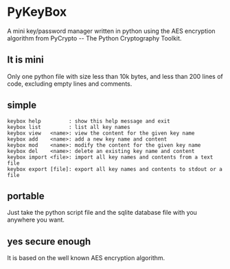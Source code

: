 # PyKeyBox
A mini key/password manager written in python using the AES encryption 
algorithm from PyCrypto -- The Python Cryptography Toolkit.

## It is mini
Only one python file with size less than 10k bytes, and less than 200
lines of code, excluding empty lines and comments.

## simple
```
keybox help         : show this help message and exit
keybox list         : list all key names
keybox view   <name>: view the content for the given key name
keybox add    <name>: add a new key name and content
keybox mod    <name>: modify the content for the given key name
keybox del    <name>: delete an existing key name and content
keybox import <file>: import all key names and contents from a text file
keybox export [file]: export all key names and contents to stdout or a file
```

## portable
Just take the python script file and the sqlite database file with you 
anywhere you want.

## yes secure enough
It is based on the well known AES encryption algorithm.

